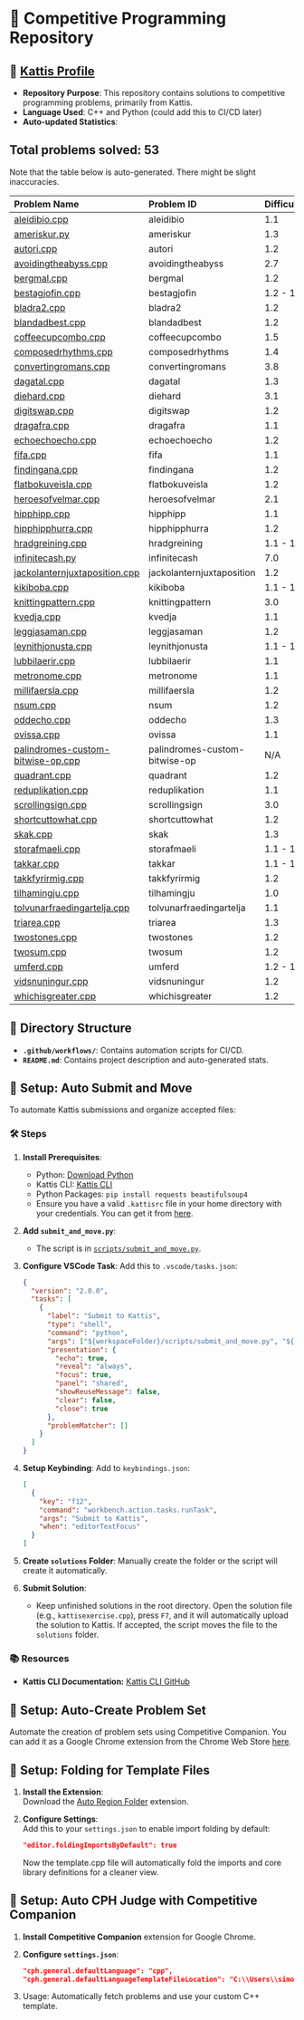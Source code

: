 # 🌟 Competitive Programming Repository

<!-- START_TABLE_OF_CONTENTS -->

<!-- END_TABLE_OF_CONTENTS -->

## 🔗 [Kattis Profile](https://open.kattis.com/users/simon-winther-albertsen)

- **Repository Purpose**: This repository contains solutions to competitive programming problems, primarily from Kattis.
- **Language Used**: C++ and Python (could add this to CI/CD later)
- **Auto-updated Statistics**:

<!-- START_SOLVED_STATS -->

## Total problems solved: 53

Note that the table below is auto-generated. There might be slight inaccuracies.

| Problem Name                                                                                        | Problem ID                    | Difficulty | Languages                                                                                                                                           |
| :-------------------------------------------------------------------------------------------------- | :---------------------------- | :--------- | :-------------------------------------------------------------------------------------------------------------------------------------------------- |
| [aleidibio.cpp](https://open.kattis.com/problems/aleidibio)                                         | aleidibio                     | 1.1        | [![cpp](https://github.com/abrahamcalf/programming-languages-logos/blob/master/src/cpp/cpp_24x24.png)](solutions/aleidibio.cpp)                     |
| [ameriskur.py](https://open.kattis.com/problems/ameriskur)                                          | ameriskur                     | 1.3        | [![py](https://github.com/abrahamcalf/programming-languages-logos/blob/master/src/python/python_24x24.png)](solutions/ameriskur.py)                 |
| [autori.cpp](https://open.kattis.com/problems/autori)                                               | autori                        | 1.2        | [![cpp](https://github.com/abrahamcalf/programming-languages-logos/blob/master/src/cpp/cpp_24x24.png)](solutions/autori.cpp)                        |
| [avoidingtheabyss.cpp](https://open.kattis.com/problems/avoidingtheabyss)                           | avoidingtheabyss              | 2.7        | [![cpp](https://github.com/abrahamcalf/programming-languages-logos/blob/master/src/cpp/cpp_24x24.png)](solutions/avoidingtheabyss.cpp)              |
| [bergmal.cpp](https://open.kattis.com/problems/bergmal)                                             | bergmal                       | 1.2        | [![cpp](https://github.com/abrahamcalf/programming-languages-logos/blob/master/src/cpp/cpp_24x24.png)](solutions/bergmal.cpp)                       |
| [bestagjofin.cpp](https://open.kattis.com/problems/bestagjofin)                                     | bestagjofin                   | 1.2 - 1.3  | [![cpp](https://github.com/abrahamcalf/programming-languages-logos/blob/master/src/cpp/cpp_24x24.png)](solutions/bestagjofin.cpp)                   |
| [bladra2.cpp](https://open.kattis.com/problems/bladra2)                                             | bladra2                       | 1.2        | [![cpp](https://github.com/abrahamcalf/programming-languages-logos/blob/master/src/cpp/cpp_24x24.png)](solutions/bladra2.cpp)                       |
| [blandadbest.cpp](https://open.kattis.com/problems/blandadbest)                                     | blandadbest                   | 1.2        | [![cpp](https://github.com/abrahamcalf/programming-languages-logos/blob/master/src/cpp/cpp_24x24.png)](solutions/blandadbest.cpp)                   |
| [coffeecupcombo.cpp](https://open.kattis.com/problems/coffeecupcombo)                               | coffeecupcombo                | 1.5        | [![cpp](https://github.com/abrahamcalf/programming-languages-logos/blob/master/src/cpp/cpp_24x24.png)](solutions/coffeecupcombo.cpp)                |
| [composedrhythms.cpp](https://open.kattis.com/problems/composedrhythms)                             | composedrhythms               | 1.4        | [![cpp](https://github.com/abrahamcalf/programming-languages-logos/blob/master/src/cpp/cpp_24x24.png)](solutions/composedrhythms.cpp)               |
| [convertingromans.cpp](https://open.kattis.com/problems/convertingromans)                           | convertingromans              | 3.8        | [![cpp](https://github.com/abrahamcalf/programming-languages-logos/blob/master/src/cpp/cpp_24x24.png)](solutions/convertingromans.cpp)              |
| [dagatal.cpp](https://open.kattis.com/problems/dagatal)                                             | dagatal                       | 1.3        | [![cpp](https://github.com/abrahamcalf/programming-languages-logos/blob/master/src/cpp/cpp_24x24.png)](solutions/dagatal.cpp)                       |
| [diehard.cpp](https://open.kattis.com/problems/diehard)                                             | diehard                       | 3.1        | [![cpp](https://github.com/abrahamcalf/programming-languages-logos/blob/master/src/cpp/cpp_24x24.png)](solutions/diehard.cpp)                       |
| [digitswap.cpp](https://open.kattis.com/problems/digitswap)                                         | digitswap                     | 1.2        | [![cpp](https://github.com/abrahamcalf/programming-languages-logos/blob/master/src/cpp/cpp_24x24.png)](solutions/digitswap.cpp)                     |
| [dragafra.cpp](https://open.kattis.com/problems/dragafra)                                           | dragafra                      | 1.1        | [![cpp](https://github.com/abrahamcalf/programming-languages-logos/blob/master/src/cpp/cpp_24x24.png)](solutions/dragafra.cpp)                      |
| [echoechoecho.cpp](https://open.kattis.com/problems/echoechoecho)                                   | echoechoecho                  | 1.2        | [![cpp](https://github.com/abrahamcalf/programming-languages-logos/blob/master/src/cpp/cpp_24x24.png)](solutions/echoechoecho.cpp)                  |
| [fifa.cpp](https://open.kattis.com/problems/fifa)                                                   | fifa                          | 1.1        | [![cpp](https://github.com/abrahamcalf/programming-languages-logos/blob/master/src/cpp/cpp_24x24.png)](solutions/fifa.cpp)                          |
| [findingana.cpp](https://open.kattis.com/problems/findingana)                                       | findingana                    | 1.2        | [![cpp](https://github.com/abrahamcalf/programming-languages-logos/blob/master/src/cpp/cpp_24x24.png)](solutions/findingana.cpp)                    |
| [flatbokuveisla.cpp](https://open.kattis.com/problems/flatbokuveisla)                               | flatbokuveisla                | 1.2        | [![cpp](https://github.com/abrahamcalf/programming-languages-logos/blob/master/src/cpp/cpp_24x24.png)](solutions/flatbokuveisla.cpp)                |
| [heroesofvelmar.cpp](https://open.kattis.com/problems/heroesofvelmar)                               | heroesofvelmar                | 2.1        | [![cpp](https://github.com/abrahamcalf/programming-languages-logos/blob/master/src/cpp/cpp_24x24.png)](solutions/heroesofvelmar.cpp)                |
| [hipphipp.cpp](https://open.kattis.com/problems/hipphipp)                                           | hipphipp                      | 1.1        | [![cpp](https://github.com/abrahamcalf/programming-languages-logos/blob/master/src/cpp/cpp_24x24.png)](solutions/hipphipp.cpp)                      |
| [hipphipphurra.cpp](https://open.kattis.com/problems/hipphipphurra)                                 | hipphipphurra                 | 1.2        | [![cpp](https://github.com/abrahamcalf/programming-languages-logos/blob/master/src/cpp/cpp_24x24.png)](solutions/hipphipphurra.cpp)                 |
| [hradgreining.cpp](https://open.kattis.com/problems/hradgreining)                                   | hradgreining                  | 1.1 - 1.2  | [![cpp](https://github.com/abrahamcalf/programming-languages-logos/blob/master/src/cpp/cpp_24x24.png)](solutions/hradgreining.cpp)                  |
| [infinitecash.py](https://open.kattis.com/problems/infinitecash)                                    | infinitecash                  | 7.0        | [![py](https://github.com/abrahamcalf/programming-languages-logos/blob/master/src/python/python_24x24.png)](solutions/infinitecash.py)              |
| [jackolanternjuxtaposition.cpp](https://open.kattis.com/problems/jackolanternjuxtaposition)         | jackolanternjuxtaposition     | 1.2        | [![cpp](https://github.com/abrahamcalf/programming-languages-logos/blob/master/src/cpp/cpp_24x24.png)](solutions/jackolanternjuxtaposition.cpp)     |
| [kikiboba.cpp](https://open.kattis.com/problems/kikiboba)                                           | kikiboba                      | 1.1 - 1.3  | [![cpp](https://github.com/abrahamcalf/programming-languages-logos/blob/master/src/cpp/cpp_24x24.png)](solutions/kikiboba.cpp)                      |
| [knittingpattern.cpp](https://open.kattis.com/problems/knittingpattern)                             | knittingpattern               | 3.0        | [![cpp](https://github.com/abrahamcalf/programming-languages-logos/blob/master/src/cpp/cpp_24x24.png)](solutions/knittingpattern.cpp)               |
| [kvedja.cpp](https://open.kattis.com/problems/kvedja)                                               | kvedja                        | 1.1        | [![cpp](https://github.com/abrahamcalf/programming-languages-logos/blob/master/src/cpp/cpp_24x24.png)](solutions/kvedja.cpp)                        |
| [leggjasaman.cpp](https://open.kattis.com/problems/leggjasaman)                                     | leggjasaman                   | 1.2        | [![cpp](https://github.com/abrahamcalf/programming-languages-logos/blob/master/src/cpp/cpp_24x24.png)](solutions/leggjasaman.cpp)                   |
| [leynithjonusta.cpp](https://open.kattis.com/problems/leynithjonusta)                               | leynithjonusta                | 1.1 - 1.3  | [![cpp](https://github.com/abrahamcalf/programming-languages-logos/blob/master/src/cpp/cpp_24x24.png)](solutions/leynithjonusta.cpp)                |
| [lubbilaerir.cpp](https://open.kattis.com/problems/lubbilaerir)                                     | lubbilaerir                   | 1.1        | [![cpp](https://github.com/abrahamcalf/programming-languages-logos/blob/master/src/cpp/cpp_24x24.png)](solutions/lubbilaerir.cpp)                   |
| [metronome.cpp](https://open.kattis.com/problems/metronome)                                         | metronome                     | 1.1        | [![cpp](https://github.com/abrahamcalf/programming-languages-logos/blob/master/src/cpp/cpp_24x24.png)](solutions/metronome.cpp)                     |
| [millifaersla.cpp](https://open.kattis.com/problems/millifaersla)                                   | millifaersla                  | 1.2        | [![cpp](https://github.com/abrahamcalf/programming-languages-logos/blob/master/src/cpp/cpp_24x24.png)](solutions/millifaersla.cpp)                  |
| [nsum.cpp](https://open.kattis.com/problems/nsum)                                                   | nsum                          | 1.2        | [![cpp](https://github.com/abrahamcalf/programming-languages-logos/blob/master/src/cpp/cpp_24x24.png)](solutions/nsum.cpp)                          |
| [oddecho.cpp](https://open.kattis.com/problems/oddecho)                                             | oddecho                       | 1.3        | [![cpp](https://github.com/abrahamcalf/programming-languages-logos/blob/master/src/cpp/cpp_24x24.png)](solutions/oddecho.cpp)                       |
| [ovissa.cpp](https://open.kattis.com/problems/ovissa)                                               | ovissa                        | 1.1        | [![cpp](https://github.com/abrahamcalf/programming-languages-logos/blob/master/src/cpp/cpp_24x24.png)](solutions/ovissa.cpp)                        |
| [palindromes-custom-bitwise-op.cpp](https://open.kattis.com/problems/palindromes-custom-bitwise-op) | palindromes-custom-bitwise-op | N/A        | [![cpp](https://github.com/abrahamcalf/programming-languages-logos/blob/master/src/cpp/cpp_24x24.png)](solutions/palindromes-custom-bitwise-op.cpp) |
| [quadrant.cpp](https://open.kattis.com/problems/quadrant)                                           | quadrant                      | 1.2        | [![cpp](https://github.com/abrahamcalf/programming-languages-logos/blob/master/src/cpp/cpp_24x24.png)](solutions/quadrant.cpp)                      |
| [reduplikation.cpp](https://open.kattis.com/problems/reduplikation)                                 | reduplikation                 | 1.1        | [![cpp](https://github.com/abrahamcalf/programming-languages-logos/blob/master/src/cpp/cpp_24x24.png)](solutions/reduplikation.cpp)                 |
| [scrollingsign.cpp](https://open.kattis.com/problems/scrollingsign)                                 | scrollingsign                 | 3.0        | [![cpp](https://github.com/abrahamcalf/programming-languages-logos/blob/master/src/cpp/cpp_24x24.png)](solutions/scrollingsign.cpp)                 |
| [shortcuttowhat.cpp](https://open.kattis.com/problems/shortcuttowhat)                               | shortcuttowhat                | 1.2        | [![cpp](https://github.com/abrahamcalf/programming-languages-logos/blob/master/src/cpp/cpp_24x24.png)](solutions/shortcuttowhat.cpp)                |
| [skak.cpp](https://open.kattis.com/problems/skak)                                                   | skak                          | 1.3        | [![cpp](https://github.com/abrahamcalf/programming-languages-logos/blob/master/src/cpp/cpp_24x24.png)](solutions/skak.cpp)                          |
| [storafmaeli.cpp](https://open.kattis.com/problems/storafmaeli)                                     | storafmaeli                   | 1.1 - 1.2  | [![cpp](https://github.com/abrahamcalf/programming-languages-logos/blob/master/src/cpp/cpp_24x24.png)](solutions/storafmaeli.cpp)                   |
| [takkar.cpp](https://open.kattis.com/problems/takkar)                                               | takkar                        | 1.1 - 1.2  | [![cpp](https://github.com/abrahamcalf/programming-languages-logos/blob/master/src/cpp/cpp_24x24.png)](solutions/takkar.cpp)                        |
| [takkfyrirmig.cpp](https://open.kattis.com/problems/takkfyrirmig)                                   | takkfyrirmig                  | 1.2        | [![cpp](https://github.com/abrahamcalf/programming-languages-logos/blob/master/src/cpp/cpp_24x24.png)](solutions/takkfyrirmig.cpp)                  |
| [tilhamingju.cpp](https://open.kattis.com/problems/tilhamingju)                                     | tilhamingju                   | 1.0        | [![cpp](https://github.com/abrahamcalf/programming-languages-logos/blob/master/src/cpp/cpp_24x24.png)](solutions/tilhamingju.cpp)                   |
| [tolvunarfraedingartelja.cpp](https://open.kattis.com/problems/tolvunarfraedingartelja)             | tolvunarfraedingartelja       | 1.1        | [![cpp](https://github.com/abrahamcalf/programming-languages-logos/blob/master/src/cpp/cpp_24x24.png)](solutions/tolvunarfraedingartelja.cpp)       |
| [triarea.cpp](https://open.kattis.com/problems/triarea)                                             | triarea                       | 1.3        | [![cpp](https://github.com/abrahamcalf/programming-languages-logos/blob/master/src/cpp/cpp_24x24.png)](solutions/triarea.cpp)                       |
| [twostones.cpp](https://open.kattis.com/problems/twostones)                                         | twostones                     | 1.2        | [![cpp](https://github.com/abrahamcalf/programming-languages-logos/blob/master/src/cpp/cpp_24x24.png)](solutions/twostones.cpp)                     |
| [twosum.cpp](https://open.kattis.com/problems/twosum)                                               | twosum                        | 1.2        | [![cpp](https://github.com/abrahamcalf/programming-languages-logos/blob/master/src/cpp/cpp_24x24.png)](solutions/twosum.cpp)                        |
| [umferd.cpp](https://open.kattis.com/problems/umferd)                                               | umferd                        | 1.2 - 1.3  | [![cpp](https://github.com/abrahamcalf/programming-languages-logos/blob/master/src/cpp/cpp_24x24.png)](solutions/umferd.cpp)                        |
| [vidsnuningur.cpp](https://open.kattis.com/problems/vidsnuningur)                                   | vidsnuningur                  | 1.2        | [![cpp](https://github.com/abrahamcalf/programming-languages-logos/blob/master/src/cpp/cpp_24x24.png)](solutions/vidsnuningur.cpp)                  |
| [whichisgreater.cpp](https://open.kattis.com/problems/whichisgreater)                               | whichisgreater                | 1.2        | [![cpp](https://github.com/abrahamcalf/programming-languages-logos/blob/master/src/cpp/cpp_24x24.png)](solutions/whichisgreater.cpp)                |

<!-- END_SOLVED_STATS -->

## 📂 Directory Structure

- **`.github/workflows/`**: Contains automation scripts for CI/CD.
- **`README.md`**: Contains project description and auto-generated stats.

## 🔧 Setup: Auto Submit and Move

To automate Kattis submissions and organize accepted files:

### 🛠️ Steps

1. **Install Prerequisites**:

   - Python: [Download Python](https://www.python.org/downloads/)
   - Kattis CLI: [Kattis CLI](https://github.com/kattis/kattis-cli)
   - Python Packages: `pip install requests beautifulsoup4`
   - Ensure you have a valid `.kattisrc` file in your home directory with your credentials. You can get it from [here](https://open.kattis.com/info/submit).

2. **Add `submit_and_move.py`**:

   - The script is in [`scripts/submit_and_move.py`](https://github.com/simonsejse/competitive_programming/blob/main/scripts/submit_and_move.py).

3. **Configure VSCode Task**:
   Add this to `.vscode/tasks.json`:

   ```json
   {
     "version": "2.0.0",
     "tasks": [
       {
         "label": "Submit to Kattis",
         "type": "shell",
         "command": "python",
         "args": ["${workspaceFolder}/scripts/submit_and_move.py", "${file}"],
         "presentation": {
           "echo": true,
           "reveal": "always",
           "focus": true,
           "panel": "shared",
           "showReuseMessage": false,
           "clear": false,
           "close": true
         },
         "problemMatcher": []
       }
     ]
   }
   ```

4. **Setup Keybinding**:
   Add to `keybindings.json`:

   ```json
   [
     {
       "key": "f12",
       "command": "workbench.action.tasks.runTask",
       "args": "Submit to Kattis",
       "when": "editorTextFocus"
     }
   ]
   ```

5. **Create `solutions` Folder**:
   Manually create the folder or the script will create it automatically.

6. **Submit Solution**:
   - Keep unfinished solutions in the root directory. Open the solution file (e.g., `kattisexercise.cpp`), press `F7`, and it will automatically upload the solution to Kattis. If accepted, the script moves the file to the `solutions` folder.

### 📚 Resources

- **Kattis CLI Documentation:** [Kattis CLI GitHub](https://github.com/kattis/kattis-cli)

## 🔧 Setup: Auto-Create Problem Set

Automate the creation of problem sets using Competitive Companion. You can add it as a Google Chrome extension from the Chrome Web Store [here](https://chromewebstore.google.com/detail/competitive-companion/cjnmckjndlpiamhfimnnjmnckgghkjbl).

## 🔧 Setup: Folding for Template Files

1. **Install the Extension**:  
   Download the [Auto Region Folder](https://marketplace.visualstudio.com/items?itemName=DNEK.auto-region-folder) extension.

2. **Configure Settings**:  
    Add this to your `settings.json` to enable import folding by default:

   ```json
   "editor.foldingImportsByDefault": true
   ```

   Now the template.cpp file will automatically fold the imports and core library definitions for a cleaner view.

## 🔧 Setup: Auto CPH Judge with Competitive Companion

1. **Install Competitive Companion** extension for Google Chrome.
2. **Configure `settings.json`**:

   ```json
   "cph.general.defaultLanguage": "cpp",
   "cph.general.defaultLanguageTemplateFileLocation": "C:\\Users\\simon\\dev\\GitHub\\competetive-programming\\templates\\template.cpp"
   ```

3. Usage:
   Automatically fetch problems and use your custom C++ template.
